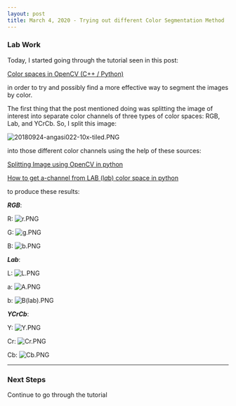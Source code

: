 ```yaml
---
layout: post
title: March 4, 2020 - Trying out different Color Segmentation Method
---
```


### Lab Work

Today, I started going through the tutorial seen in this post:

[Color spaces in OpenCV (C++ / Python)](https://www.learnopencv.com/color-spaces-in-opencv-cpp-python/)

in order to try and possibly find a more effective way to segment the images by color. 

The first thing that the post mentioned doing was splitting the image of interest into separate color channels of three types of color spaces: RGB, Lab, and YCrCb. So, I split this image:

![20180924-angasi022-10x-tiled.PNG](https://github.com/H-Ra/h-ra.github.io/blob/master/images/20180924-angasi022-10x-tiled.PNG?raw=true)

into those different color channels using the help of these sources:

[Splitting Image using OpenCV in python](https://stackoverflow.com/questions/19181485/splitting-image-using-opencv-in-python)

[How to get a-channel from LAB (l*a*b) color space in python
](https://stackoverflow.com/questions/46674833/how-to-get-a-channel-from-lab-lab-color-space-in-python)

to produce these results:

_**RGB**_:

R:
![r.PNG](https://github.com/H-Ra/h-ra.github.io/blob/master/images/r.PNG?raw=true)

G:
![g.PNG](https://github.com/H-Ra/h-ra.github.io/blob/master/images/g.PNG?raw=true)

B:
![b.PNG](https://github.com/H-Ra/h-ra.github.io/blob/master/images/b.PNG?raw=true)

_**Lab**_:

L:
![L.PNG](https://github.com/H-Ra/h-ra.github.io/blob/master/images/L.PNG?raw=true)

a:
![A.PNG](https://github.com/H-Ra/h-ra.github.io/blob/master/images/A.PNG?raw=true)

b:
![B(lab).PNG](https://github.com/H-Ra/h-ra.github.io/blob/master/images/B(lab).PNG?raw=true)

_**YCrCb**_:

Y:
![Y.PNG](https://github.com/H-Ra/h-ra.github.io/blob/master/images/Y.PNG?raw=true)

Cr:
![Cr.PNG](https://github.com/H-Ra/h-ra.github.io/blob/master/images/Cr.PNG?raw=true)

Cb:
![Cb.PNG](https://github.com/H-Ra/h-ra.github.io/blob/master/images/Cb.PNG?raw=true)

---

### Next Steps

Continue to go through the tutorial 


